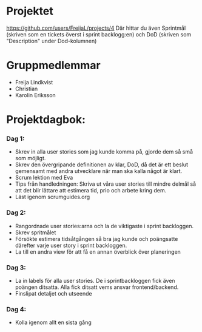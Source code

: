 # Projektet
https://github.com/users/FreijaL/projects/4
Där hittar du även Sprintmål (skriven som en tickets överst i sprint backlogg:en) och DoD (skriven som "Description" under Dod-kolumnen)

# Gruppmedlemmar
- Freija Lindkvist
- Christian
- Karolin Eriksson

# Projektdagbok:
### Dag 1: 
- Skrev in alla user stories som jag kunde komma på, gjorde dem så små som möjligt. 
- Skrev den övergripande definitionen av klar, DoD, då det är ett beslut gemensamt med andra utvecklare när man ska kalla något är klart. 
- Scrum lektion med Eva 
- Tips från handledningen: 
  Skriva ut våra user stories till mindre delmål så att det blir lättare att estimera tid, prio och arbete kring dem.  
- Läst igenom scrumguides.org 
### Dag 2: 
- Rangordnade user stories:arna och la de viktigaste i sprint backloggen.  
- Skrev spritmålet 
- Försökte estimera tidsåtgången så bra jag kunde och poängsatte därefter varje user story i sprint backloggen.
- La till en andra view för att få en annan överblick över planeringen 
### Dag 3: 
- La in labels för alla user stories. De i sprintbackloggen fick även poängen ditsatta. Alla fick ditsatt vems ansvar frontend/backend. 
- Finslipat detaljet och utseende
### Dag 4: 
- Kolla igenom allt en sista gång
